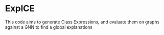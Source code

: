 # ExplCE
This code aims to generate Class Expressions, and evaluate them on graphs against a GNN to find a global explanations
